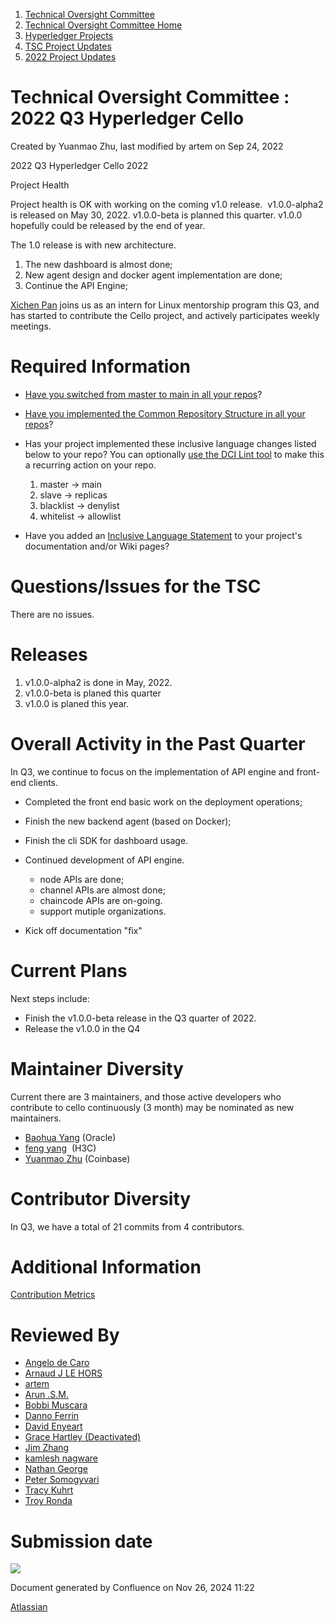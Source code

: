 1. [Technical Oversight Committee](index.html)
2. [Technical Oversight Committee Home](Technical-Oversight-Committee-Home_21430274.html)
3. [Hyperledger Projects](Hyperledger-Projects_21447704.html)
4. [TSC Project Updates](TSC-Project-Updates_21430854.html)
5. [2022 Project Updates](2022-Project-Updates_21443095.html)

# Technical Oversight Committee : 2022 Q3 Hyperledger Cello

Created by Yuanmao Zhu, last modified by artem on Sep 24, 2022

2022 Q3 Hyperledger Cello 2022

Project Health

Project health is OK with working on the coming v1.0 release.  v1.0.0-alpha2 is released on May 30, 2022. v1.0.0-beta is planned this quarter. v1.0.0 hopefully could be released by the end of year. 

The 1.0 release is with new architecture.

1. The new dashboard is almost done;
2. New agent design and docker agent implementation are done;
3. Continue the API Engine;

[Xichen Pan](https://lf-hyperledger.atlassian.net/wiki/people/712020:1085087f-f6a8-47ad-b5ae-b985d6152460?ref=confluence) joins us as an intern for Linux mentorship program this Q3, and has started to contribute the Cello project, and actively participates weekly meetings.

# Required Information

- [Have you switched from master to main in all your repos](https://lf-hyperledger.atlassian.net/wiki/display/TSC/Projects+have+two+quarters+to+comply+with+common+repo+structure?focusedCommentId=21452776)?
- [Have you implemented the Common Repository Structure in all your repos](https://tsc.hyperledger.org/repository-structure.html)?
- Has your project implemented these inclusive language changes listed below to your repo? You can optionally [use the DCI Lint tool](https://github.com/petermetz/gh-action-dci-lint#usage) to make this a recurring action on your repo.
  
  1. master → main
  2. slave → replicas
  3. blacklist → denylist
  4. whitelist → allowlist
- Have you added an [Inclusive Language Statement](https://lf-hyperledger.atlassian.net/wiki/display/TSC/Inclusive+Language+Example) to your project's documentation and/or Wiki pages?
  

# Questions/Issues for the TSC

There are no issues.

# Releases

1. v1.0.0-alpha2 is done in May, 2022.
2. v1.0.0-beta is planed this quarter
3. v1.0.0 is planed this year.

# Overall Activity in the Past Quarter

In Q3, we continue to focus on the implementation of API engine and front-end clients.

- Completed the front end basic work on the deployment operations;
- Finish the new backend agent (based on Docker);
- Finish the cli SDK for dashboard usage.
- Continued development of API engine.
  
  - node APIs are done;
  - channel APIs are almost done;
  - chaincode APIs are on-going.
  - support mutiple organizations.
- Kick off documentation "fix"

# Current Plans

Next steps include:

- Finish the v1.0.0-beta release in the Q3 quarter of 2022.
- Release the v1.0.0 in the Q4

# Maintainer Diversity

Current there are 3 maintainers, and those active developers who contribute to cello continuously (3 month) may be nominated as new maintainers. 

- [Baohua Yang](https://lf-hyperledger.atlassian.net/wiki/people/557058:17d87dbf-05fe-4c1b-84cf-fd69f7fcbb20?ref=confluence) (Oracle)
- [feng yang](https://lf-hyperledger.atlassian.net/wiki/people/712020:23894469-5964-413e-bde8-8baa9f37d28d?ref=confluence)  (H3C)
- [Yuanmao Zhu](https://lf-hyperledger.atlassian.net/wiki/people/712020:6a1ab58c-74d8-45f1-ad1c-4fc227eb20cf?ref=confluence) (Coinbase)

# Contributor Diversity

In Q3, we have a total of 21 commits from 4 contributors.

# Additional Information

[Contribution Metrics](https://insights.lfx.linuxfoundation.org/projects/hyperledger%2Fcello/dashboard;subTab=technical?time=%7B%22from%22%3A%222022-07-01T04%3A00%3A00.000Z%22%2C%22type%22%3A%22absolute%22%2C%22to%22%3A%222022-08-30T04%3A00%3A00.000Z%22%7D)

# Reviewed By

- [Angelo de Caro](https://lf-hyperledger.atlassian.net/wiki/people/70121:d6b0f0e4-825f-4f16-88e1-4d14e95f2f10?ref=confluence)
- [Arnaud J LE HORS](https://lf-hyperledger.atlassian.net/wiki/people/70121:0e75e3b8-500a-4067-9f7e-ed46e91bcb9d?ref=confluence)
- [artem](https://lf-hyperledger.atlassian.net/wiki/people/557058:5196a62e-7a77-4c97-8180-ae5a5992fb63?ref=confluence)
- [Arun .S.M.](https://lf-hyperledger.atlassian.net/wiki/people/621a0e5097d313006ba7386a?ref=confluence)
- [Bobbi Muscara](https://lf-hyperledger.atlassian.net/wiki/people/5c4cb1b7d8bbb7445c0a457e?ref=confluence)
- [Danno Ferrin](https://lf-hyperledger.atlassian.net/wiki/people/5b7f2d80c4e4892a5b789551?ref=confluence)
- [David Enyeart](https://lf-hyperledger.atlassian.net/wiki/people/712020:30d7e775-8a5d-4896-8950-8da2af027639?ref=confluence)
- [Grace Hartley (Deactivated)](https://lf-hyperledger.atlassian.net/wiki/people/5c3e0cd1ff324728a1db2448?ref=confluence)
- [Jim Zhang](https://lf-hyperledger.atlassian.net/wiki/people/712020:e39af0bd-79c1-49e2-887c-a74cef87f822?ref=confluence)
- [kamlesh nagware](https://lf-hyperledger.atlassian.net/wiki/people/557058:8e1fc425-f938-4b39-ad13-9cd8b0ddde52?ref=confluence)
- [Nathan George](https://lf-hyperledger.atlassian.net/wiki/people/712020:3e7556ab-cdb8-47f5-8b68-12a3378021fd?ref=confluence)
- [Peter Somogyvari](https://lf-hyperledger.atlassian.net/wiki/people/557058:cae262a4-be99-4f5e-a36e-bf20a5c795f2?ref=confluence)
- [Tracy Kuhrt](https://lf-hyperledger.atlassian.net/wiki/people/712020:eb6ae9c3-aa8e-40ba-9dab-a6969b1ac52e?ref=confluence)
- [Troy Ronda](https://lf-hyperledger.atlassian.net/wiki/people/557058:c854f35a-2b58-4be3-9003-ca2a67495580?ref=confluence)

# Submission date

![](plugins/servlet/confluence/placeholder/unknown-macro)

Document generated by Confluence on Nov 26, 2024 11:22

[Atlassian](http://www.atlassian.com/)
